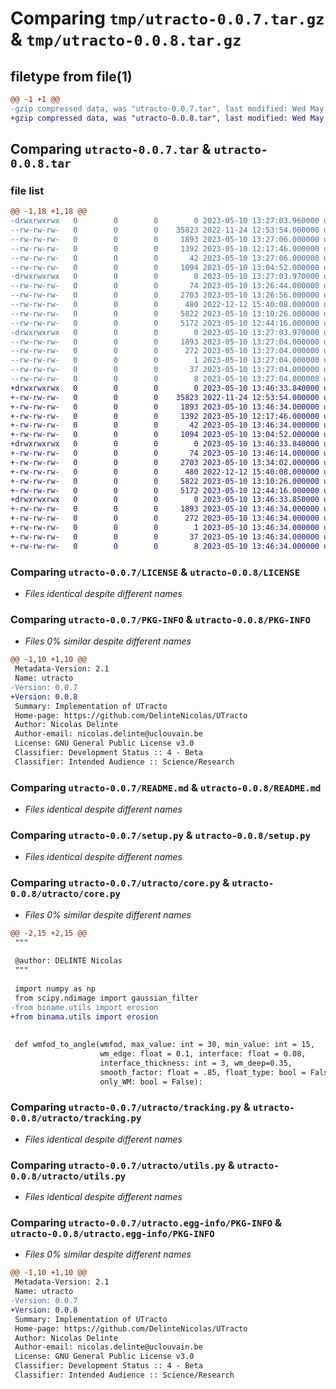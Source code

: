 # Comparing `tmp/utracto-0.0.7.tar.gz` & `tmp/utracto-0.0.8.tar.gz`

## filetype from file(1)

```diff
@@ -1 +1 @@
-gzip compressed data, was "utracto-0.0.7.tar", last modified: Wed May 10 13:27:04 2023, max compression
+gzip compressed data, was "utracto-0.0.8.tar", last modified: Wed May 10 13:46:33 2023, max compression
```

## Comparing `utracto-0.0.7.tar` & `utracto-0.0.8.tar`

### file list

```diff
@@ -1,18 +1,18 @@
-drwxrwxrwx   0        0        0        0 2023-05-10 13:27:03.960000 utracto-0.0.7/
--rw-rw-rw-   0        0        0    35823 2022-11-24 12:53:54.000000 utracto-0.0.7/LICENSE
--rw-rw-rw-   0        0        0     1893 2023-05-10 13:27:06.000000 utracto-0.0.7/PKG-INFO
--rw-rw-rw-   0        0        0     1392 2023-05-10 12:17:46.000000 utracto-0.0.7/README.md
--rw-rw-rw-   0        0        0       42 2023-05-10 13:27:06.000000 utracto-0.0.7/setup.cfg
--rw-rw-rw-   0        0        0     1094 2023-05-10 13:04:52.000000 utracto-0.0.7/setup.py
-drwxrwxrwx   0        0        0        0 2023-05-10 13:27:03.970000 utracto-0.0.7/utracto/
--rw-rw-rw-   0        0        0       74 2023-05-10 13:26:44.000000 utracto-0.0.7/utracto/__init__.py
--rw-rw-rw-   0        0        0     2703 2023-05-10 13:26:56.000000 utracto-0.0.7/utracto/core.py
--rw-rw-rw-   0        0        0      480 2022-12-12 15:40:08.000000 utracto-0.0.7/utracto/example.py
--rw-rw-rw-   0        0        0     5822 2023-05-10 13:10:26.000000 utracto-0.0.7/utracto/tracking.py
--rw-rw-rw-   0        0        0     5172 2023-05-10 12:44:16.000000 utracto-0.0.7/utracto/utils.py
-drwxrwxrwx   0        0        0        0 2023-05-10 13:27:03.970000 utracto-0.0.7/utracto.egg-info/
--rw-rw-rw-   0        0        0     1893 2023-05-10 13:27:04.000000 utracto-0.0.7/utracto.egg-info/PKG-INFO
--rw-rw-rw-   0        0        0      272 2023-05-10 13:27:04.000000 utracto-0.0.7/utracto.egg-info/SOURCES.txt
--rw-rw-rw-   0        0        0        1 2023-05-10 13:27:04.000000 utracto-0.0.7/utracto.egg-info/dependency_links.txt
--rw-rw-rw-   0        0        0       37 2023-05-10 13:27:04.000000 utracto-0.0.7/utracto.egg-info/requires.txt
--rw-rw-rw-   0        0        0        8 2023-05-10 13:27:04.000000 utracto-0.0.7/utracto.egg-info/top_level.txt
+drwxrwxrwx   0        0        0        0 2023-05-10 13:46:33.840000 utracto-0.0.8/
+-rw-rw-rw-   0        0        0    35823 2022-11-24 12:53:54.000000 utracto-0.0.8/LICENSE
+-rw-rw-rw-   0        0        0     1893 2023-05-10 13:46:34.000000 utracto-0.0.8/PKG-INFO
+-rw-rw-rw-   0        0        0     1392 2023-05-10 12:17:46.000000 utracto-0.0.8/README.md
+-rw-rw-rw-   0        0        0       42 2023-05-10 13:46:34.000000 utracto-0.0.8/setup.cfg
+-rw-rw-rw-   0        0        0     1094 2023-05-10 13:04:52.000000 utracto-0.0.8/setup.py
+drwxrwxrwx   0        0        0        0 2023-05-10 13:46:33.840000 utracto-0.0.8/utracto/
+-rw-rw-rw-   0        0        0       74 2023-05-10 13:46:14.000000 utracto-0.0.8/utracto/__init__.py
+-rw-rw-rw-   0        0        0     2703 2023-05-10 13:34:02.000000 utracto-0.0.8/utracto/core.py
+-rw-rw-rw-   0        0        0      480 2022-12-12 15:40:08.000000 utracto-0.0.8/utracto/example.py
+-rw-rw-rw-   0        0        0     5822 2023-05-10 13:10:26.000000 utracto-0.0.8/utracto/tracking.py
+-rw-rw-rw-   0        0        0     5172 2023-05-10 12:44:16.000000 utracto-0.0.8/utracto/utils.py
+drwxrwxrwx   0        0        0        0 2023-05-10 13:46:33.850000 utracto-0.0.8/utracto.egg-info/
+-rw-rw-rw-   0        0        0     1893 2023-05-10 13:46:34.000000 utracto-0.0.8/utracto.egg-info/PKG-INFO
+-rw-rw-rw-   0        0        0      272 2023-05-10 13:46:34.000000 utracto-0.0.8/utracto.egg-info/SOURCES.txt
+-rw-rw-rw-   0        0        0        1 2023-05-10 13:46:34.000000 utracto-0.0.8/utracto.egg-info/dependency_links.txt
+-rw-rw-rw-   0        0        0       37 2023-05-10 13:46:34.000000 utracto-0.0.8/utracto.egg-info/requires.txt
+-rw-rw-rw-   0        0        0        8 2023-05-10 13:46:34.000000 utracto-0.0.8/utracto.egg-info/top_level.txt
```

### Comparing `utracto-0.0.7/LICENSE` & `utracto-0.0.8/LICENSE`

 * *Files identical despite different names*

### Comparing `utracto-0.0.7/PKG-INFO` & `utracto-0.0.8/PKG-INFO`

 * *Files 0% similar despite different names*

```diff
@@ -1,10 +1,10 @@
 Metadata-Version: 2.1
 Name: utracto
-Version: 0.0.7
+Version: 0.0.8
 Summary: Implementation of UTracto
 Home-page: https://github.com/DelinteNicolas/UTracto
 Author: Nicolas Delinte
 Author-email: nicolas.delinte@uclouvain.be
 License: GNU General Public License v3.0
 Classifier: Development Status :: 4 - Beta
 Classifier: Intended Audience :: Science/Research
```

### Comparing `utracto-0.0.7/README.md` & `utracto-0.0.8/README.md`

 * *Files identical despite different names*

### Comparing `utracto-0.0.7/setup.py` & `utracto-0.0.8/setup.py`

 * *Files identical despite different names*

### Comparing `utracto-0.0.7/utracto/core.py` & `utracto-0.0.8/utracto/core.py`

 * *Files 0% similar despite different names*

```diff
@@ -2,15 +2,15 @@
 """
 
 @author: DELINTE Nicolas
 """
 
 import numpy as np
 from scipy.ndimage import gaussian_filter
-from biname.utils import erosion
+from binama.utils import erosion
 
 
 def wmfod_to_angle(wmfod, max_value: int = 30, min_value: int = 15,
                    wm_edge: float = 0.1, interface: float = 0.08,
                    interface_thickness: int = 3, wm_deep=0.35,
                    smooth_factor: float = .85, float_type: bool = False,
                    only_WM: bool = False):
```

### Comparing `utracto-0.0.7/utracto/tracking.py` & `utracto-0.0.8/utracto/tracking.py`

 * *Files identical despite different names*

### Comparing `utracto-0.0.7/utracto/utils.py` & `utracto-0.0.8/utracto/utils.py`

 * *Files identical despite different names*

### Comparing `utracto-0.0.7/utracto.egg-info/PKG-INFO` & `utracto-0.0.8/utracto.egg-info/PKG-INFO`

 * *Files 0% similar despite different names*

```diff
@@ -1,10 +1,10 @@
 Metadata-Version: 2.1
 Name: utracto
-Version: 0.0.7
+Version: 0.0.8
 Summary: Implementation of UTracto
 Home-page: https://github.com/DelinteNicolas/UTracto
 Author: Nicolas Delinte
 Author-email: nicolas.delinte@uclouvain.be
 License: GNU General Public License v3.0
 Classifier: Development Status :: 4 - Beta
 Classifier: Intended Audience :: Science/Research
```

